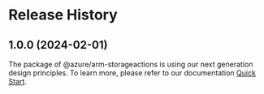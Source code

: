 # Release History
    
## 1.0.0 (2024-02-01)

The package of @azure/arm-storageactions is using our next generation design principles. To learn more, please refer to our documentation [Quick Start](https://aka.ms/js-track2-quickstart).
